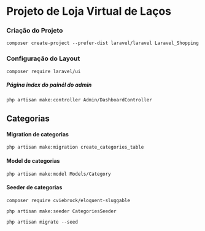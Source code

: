 # Projeto de Loja Virtual de Laços

### **Criação do Projeto**

`composer create-project --prefer-dist laravel/laravel Laravel_Shopping`

### **Configuração do Layout**

`composer require laravel/ui`

##### **Página index do painél do admin**

`php artisan make:controller Admin/DashboardController`

## Categorias

#### Migration de categorias

`php artisan make:migration create_categories_table`

#### Model de categorias

`php artisan make:model Models/Category`

#### Seeder de categorias

`composer require cviebrock/eloquent-sluggable`

`php artisan make:seeder CategoriesSeeder`

`php artisan migrate --seed`
